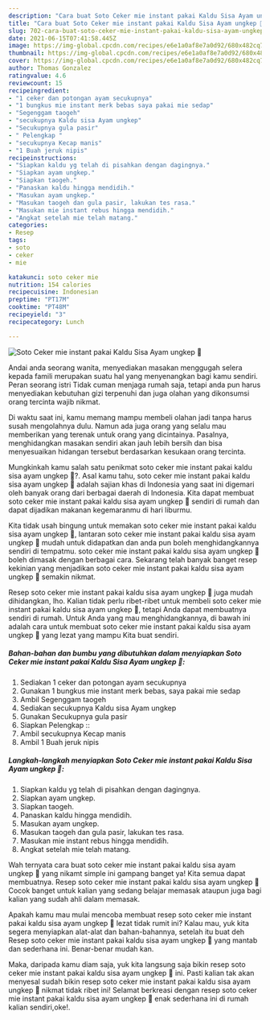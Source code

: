 ```yaml
---
description: "Cara buat Soto Ceker mie instant pakai Kaldu Sisa Ayam ungkep 🍲 Sederhana dan Mudah Dibuat"
title: "Cara buat Soto Ceker mie instant pakai Kaldu Sisa Ayam ungkep 🍲 Sederhana dan Mudah Dibuat"
slug: 702-cara-buat-soto-ceker-mie-instant-pakai-kaldu-sisa-ayam-ungkep-sederhana-dan-mudah-dibuat
date: 2021-06-15T07:41:58.445Z
image: https://img-global.cpcdn.com/recipes/e6e1a0af8e7a0d92/680x482cq70/soto-ceker-mie-instant-pakai-kaldu-sisa-ayam-ungkep-🍲-foto-resep-utama.jpg
thumbnail: https://img-global.cpcdn.com/recipes/e6e1a0af8e7a0d92/680x482cq70/soto-ceker-mie-instant-pakai-kaldu-sisa-ayam-ungkep-🍲-foto-resep-utama.jpg
cover: https://img-global.cpcdn.com/recipes/e6e1a0af8e7a0d92/680x482cq70/soto-ceker-mie-instant-pakai-kaldu-sisa-ayam-ungkep-🍲-foto-resep-utama.jpg
author: Thomas Gonzalez
ratingvalue: 4.6
reviewcount: 15
recipeingredient:
- "1 ceker dan potongan ayam secukupnya"
- "1 bungkus mie instant merk bebas saya pakai mie sedap"
- "Segenggam taogeh"
- "secukupnya Kaldu sisa Ayam ungkep"
- "Secukupnya gula pasir"
- " Pelengkap "
- "secukupnya Kecap manis"
- "1 Buah jeruk nipis"
recipeinstructions:
- "Siapkan kaldu yg telah di pisahkan dengan dagingnya."
- "Siapkan ayam ungkep."
- "Siapkan taogeh."
- "Panaskan kaldu hingga mendidih."
- "Masukan ayam ungkep."
- "Masukan taogeh dan gula pasir, lakukan tes rasa."
- "Masukan mie instant rebus hingga mendidih."
- "Angkat setelah mie telah matang."
categories:
- Resep
tags:
- soto
- ceker
- mie

katakunci: soto ceker mie 
nutrition: 154 calories
recipecuisine: Indonesian
preptime: "PT17M"
cooktime: "PT48M"
recipeyield: "3"
recipecategory: Lunch

---
```



![Soto Ceker mie instant pakai Kaldu Sisa Ayam ungkep 🍲](https://img-global.cpcdn.com/recipes/e6e1a0af8e7a0d92/680x482cq70/soto-ceker-mie-instant-pakai-kaldu-sisa-ayam-ungkep-🍲-foto-resep-utama.jpg)

Andai anda seorang wanita, menyediakan masakan menggugah selera kepada famili merupakan suatu hal yang menyenangkan bagi kamu sendiri. Peran seorang istri Tidak cuman menjaga rumah saja, tetapi anda pun harus menyediakan kebutuhan gizi terpenuhi dan juga olahan yang dikonsumsi orang tercinta wajib nikmat.

Di waktu  saat ini, kamu memang mampu membeli olahan jadi tanpa harus susah mengolahnya dulu. Namun ada juga orang yang selalu mau memberikan yang terenak untuk orang yang dicintainya. Pasalnya, menghidangkan masakan sendiri akan jauh lebih bersih dan bisa menyesuaikan hidangan tersebut berdasarkan kesukaan orang tercinta. 



Mungkinkah kamu salah satu penikmat soto ceker mie instant pakai kaldu sisa ayam ungkep 🍲?. Asal kamu tahu, soto ceker mie instant pakai kaldu sisa ayam ungkep 🍲 adalah sajian khas di Indonesia yang saat ini digemari oleh banyak orang dari berbagai daerah di Indonesia. Kita dapat membuat soto ceker mie instant pakai kaldu sisa ayam ungkep 🍲 sendiri di rumah dan dapat dijadikan makanan kegemaranmu di hari liburmu.

Kita tidak usah bingung untuk memakan soto ceker mie instant pakai kaldu sisa ayam ungkep 🍲, lantaran soto ceker mie instant pakai kaldu sisa ayam ungkep 🍲 mudah untuk didapatkan dan anda pun boleh menghidangkannya sendiri di tempatmu. soto ceker mie instant pakai kaldu sisa ayam ungkep 🍲 boleh dimasak dengan berbagai cara. Sekarang telah banyak banget resep kekinian yang menjadikan soto ceker mie instant pakai kaldu sisa ayam ungkep 🍲 semakin nikmat.

Resep soto ceker mie instant pakai kaldu sisa ayam ungkep 🍲 juga mudah dihidangkan, lho. Kalian tidak perlu ribet-ribet untuk membeli soto ceker mie instant pakai kaldu sisa ayam ungkep 🍲, tetapi Anda dapat membuatnya sendiri di rumah. Untuk Anda yang mau menghidangkannya, di bawah ini adalah cara untuk membuat soto ceker mie instant pakai kaldu sisa ayam ungkep 🍲 yang lezat yang mampu Kita buat sendiri.

<!--inarticleads1-->

##### Bahan-bahan dan bumbu yang dibutuhkan dalam menyiapkan Soto Ceker mie instant pakai Kaldu Sisa Ayam ungkep 🍲:

1. Sediakan 1 ceker dan potongan ayam secukupnya
1. Gunakan 1 bungkus mie instant merk bebas, saya pakai mie sedap
1. Ambil Segenggam taogeh
1. Sediakan secukupnya Kaldu sisa Ayam ungkep
1. Gunakan Secukupnya gula pasir
1. Siapkan  Pelengkap ::
1. Ambil secukupnya Kecap manis
1. Ambil 1 Buah jeruk nipis




<!--inarticleads2-->

##### Langkah-langkah menyiapkan Soto Ceker mie instant pakai Kaldu Sisa Ayam ungkep 🍲:

1. Siapkan kaldu yg telah di pisahkan dengan dagingnya.
1. Siapkan ayam ungkep.
1. Siapkan taogeh.
1. Panaskan kaldu hingga mendidih.
1. Masukan ayam ungkep.
1. Masukan taogeh dan gula pasir, lakukan tes rasa.
1. Masukan mie instant rebus hingga mendidih.
1. Angkat setelah mie telah matang.




Wah ternyata cara buat soto ceker mie instant pakai kaldu sisa ayam ungkep 🍲 yang nikamt simple ini gampang banget ya! Kita semua dapat membuatnya. Resep soto ceker mie instant pakai kaldu sisa ayam ungkep 🍲 Cocok banget untuk kalian yang sedang belajar memasak ataupun juga bagi kalian yang sudah ahli dalam memasak.

Apakah kamu mau mulai mencoba membuat resep soto ceker mie instant pakai kaldu sisa ayam ungkep 🍲 lezat tidak rumit ini? Kalau mau, yuk kita segera menyiapkan alat-alat dan bahan-bahannya, setelah itu buat deh Resep soto ceker mie instant pakai kaldu sisa ayam ungkep 🍲 yang mantab dan sederhana ini. Benar-benar mudah kan. 

Maka, daripada kamu diam saja, yuk kita langsung saja bikin resep soto ceker mie instant pakai kaldu sisa ayam ungkep 🍲 ini. Pasti kalian tak akan menyesal sudah bikin resep soto ceker mie instant pakai kaldu sisa ayam ungkep 🍲 nikmat tidak ribet ini! Selamat berkreasi dengan resep soto ceker mie instant pakai kaldu sisa ayam ungkep 🍲 enak sederhana ini di rumah kalian sendiri,oke!.

